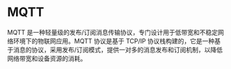 # MQTT

MQTT 是一种轻量级的发布/订阅消息传输协议，专门设计用于低带宽和不稳定网络环境下的物联网应用。MQTT 协议是基于 TCP/IP 协议栈构建的，它是一种基于消息的协议，采用发布/订阅模式，提供一对多的消息发布和订阅机制，以降低网络带宽和设备资源的消耗。
